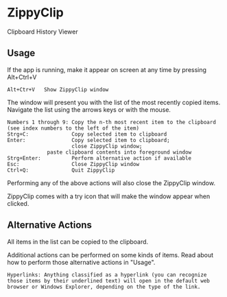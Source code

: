 # ZippyClip
Clipboard History Viewer

## Usage
If the app is running, make it appear on screen at any time by pressing Alt+Ctrl+V

    Alt+Ctr+V	Show ZippyClip window
	
The window will present you with the list of the most recently copied items.
Navigate the list using the arrows keys or with the mouse.

	Numbers 1 through 9: Copy the n-th most recent item to the clipboard (see index numbers to the left of the item)
	Strg+C:              Copy selected item to clipboard
	Enter:               Copy selected item to clipboard; 
	                     close ZippyClip window;
			     paste clipboard contents into foreground window
	Strg+Enter:          Perform alternative action if available
	Esc:                 Close ZippyClip window
	Ctrl+Q:              Quit ZippyClip
	
Performing any of the above actions will also close the ZippyClip window.

ZippyClip comes with a try icon that will make the window appear when clicked.

## Alternative Actions
All items in the list can be copied to the clipboard. 

Additional actions can be performed on some kinds of items.
Read about how to perform those alternative actions in "Usage".

	Hyperlinks:	Anything classified as a hyperlink (you can recognize those items by their underlined text) will open in the default web browser or Windows Explorer, depending on the type of the link.
